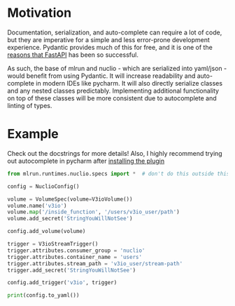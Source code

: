 
# Motivation

Documentation, serialization, and auto-complete can require a lot of code, but they are imperative for a simple and less error-prone development experience. Pydantic provides much of this for free, and it is one of the [reasons that FastAPI](https://fastapi.tiangolo.com/features/#pydantic-features) has been so successful. 

As such, the base of mlrun and nuclio - which are serialized into yaml/json - would benefit from using Pydantic. It will increase readability and auto-complete in modern IDEs like pycharm. It will also directly serialize classes and any nested classes predictably. Implementing additional functionality on top of these classes will be more consistent due to autocomplete and linting of types.

# Example

Check out the docstrings for more details! Also, I highly recommend trying out autocomplete in pycharm after [installing the plugin](https://pydantic-docs.helpmanual.io/pycharm_plugin/)

```python
from mlrun.runtimes.nuclio.specs import *  # don't do this outside this example :)

config = NuclioConfig()

volume = VolumeSpec(volume=V3ioVolume())
volume.name('v3io')
volume.map('/inside_function', '/users/v3io_user/path')
volume.add_secret('StringYouWillNotSee')

config.add_volume(volume)

trigger = V3ioStreamTrigger()
trigger.attributes.consumer_group = 'nuclio'
trigger.attributes.container_name = 'users'
trigger.attributes.stream_path = 'v3io_user/stream-path'
trigger.add_secret('StringYouWillNotSee')

config.add_trigger('v3io', trigger)

print(config.to_yaml())
```
